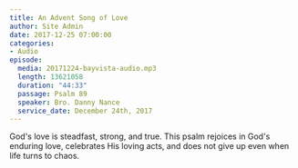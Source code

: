 ```yaml
---
title: An Advent Song of Love
author: Site Admin
date: 2017-12-25 07:00:00
categories:
- Audio
episode:
  media: 20171224-bayvista-audio.mp3
  length: 13621058
  duration: "44:33"
  passage: Psalm 89
  speaker: Bro. Danny Nance
  service_date: December 24th, 2017
---
```

God's love is steadfast, strong, and true. This psalm rejoices in God's enduring love, celebrates His loving acts, and does not give up even when life turns to chaos.